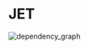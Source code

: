 # JET
![dependency_graph](https://user-images.githubusercontent.com/26042899/192104564-0ef41403-8e14-4384-a975-420ea65a725d.png)
